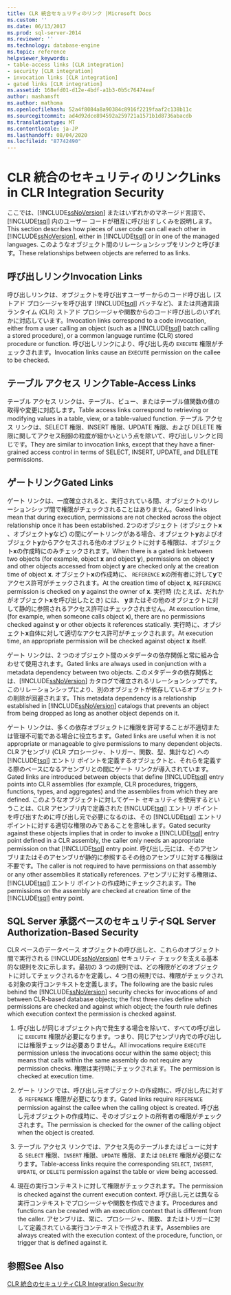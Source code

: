 ```yaml
---
title: CLR 統合セキュリティのリンク |Microsoft Docs
ms.custom: ''
ms.date: 06/13/2017
ms.prod: sql-server-2014
ms.reviewer: ''
ms.technology: database-engine
ms.topic: reference
helpviewer_keywords:
- table-access links [CLR integration]
- security [CLR integration]
- invocation links [CLR integration]
- gated links [CLR integration]
ms.assetid: 168efd01-d12e-4bdf-a1b3-0b5c76474eaf
author: mashamsft
ms.author: mathoma
ms.openlocfilehash: 52a4f8084a8a90384c8916f2219faaf2c138b11c
ms.sourcegitcommit: ad4d92dce894592a259721a1571b1d8736abacdb
ms.translationtype: MT
ms.contentlocale: ja-JP
ms.lasthandoff: 08/04/2020
ms.locfileid: "87742490"
---
```

# <a name="links-in-clr-integration-security"></a><span data-ttu-id="b0b68-102">CLR 統合のセキュリティのリンク</span><span class="sxs-lookup"><span data-stu-id="b0b68-102">Links in CLR Integration Security</span></span>
  <span data-ttu-id="b0b68-103">ここでは、[!INCLUDE[ssNoVersion](../../includes/ssnoversion-md.md)] またはいずれかのマネージド言語で、[!INCLUDE[tsql](../../includes/tsql-md.md)] 内のユーザー コードが相互に呼び出すしくみを説明します。</span><span class="sxs-lookup"><span data-stu-id="b0b68-103">This section describes how pieces of user code can call each other in [!INCLUDE[ssNoVersion](../../includes/ssnoversion-md.md)], either in [!INCLUDE[tsql](../../includes/tsql-md.md)] or in one of the managed languages.</span></span> <span data-ttu-id="b0b68-104">このようなオブジェクト間のリレーションシップをリンクと呼びます。</span><span class="sxs-lookup"><span data-stu-id="b0b68-104">These relationships between objects are referred to as links.</span></span>  
  
## <a name="invocation-links"></a><span data-ttu-id="b0b68-105">呼び出しリンク</span><span class="sxs-lookup"><span data-stu-id="b0b68-105">Invocation Links</span></span>  
 <span data-ttu-id="b0b68-106">呼び出しリンクは、オブジェクトを呼び出すユーザーからのコード呼び出し (ストアド プロシージャを呼び出す [!INCLUDE[tsql](../../includes/tsql-md.md)] バッチなど)、または共通言語ランタイム (CLR) ストアド プロシージャや関数からのコード呼び出しのいずれかに対応しています。</span><span class="sxs-lookup"><span data-stu-id="b0b68-106">Invocation links correspond to a code invocation, either from a user calling an object (such as a [!INCLUDE[tsql](../../includes/tsql-md.md)] batch calling a stored procedure), or a common language runtime (CLR) stored procedure or function.</span></span> <span data-ttu-id="b0b68-107">呼び出しリンクにより、呼び出し先の `EXECUTE` 権限がチェックされます。</span><span class="sxs-lookup"><span data-stu-id="b0b68-107">Invocation links cause an `EXECUTE` permission on the callee to be checked.</span></span>  
  
## <a name="table-access-links"></a><span data-ttu-id="b0b68-108">テーブル アクセス リンク</span><span class="sxs-lookup"><span data-stu-id="b0b68-108">Table-Access Links</span></span>  
 <span data-ttu-id="b0b68-109">テーブル アクセス リンクは、テーブル、ビュー、またはテーブル値関数の値の取得や変更に対応します。</span><span class="sxs-lookup"><span data-stu-id="b0b68-109">Table access links correspond to retrieving or modifying values in a table, view, or a table-valued function.</span></span> <span data-ttu-id="b0b68-110">テーブル アクセス リンクは、SELECT 権限、INSERT 権限、UPDATE 権限、および DELETE 権限に関してアクセス制御の粒度が細かいという点を除いて、呼び出しリンクと同じです。</span><span class="sxs-lookup"><span data-stu-id="b0b68-110">They are similar to invocation links, except that they have a finer-grained access control in terms of SELECT, INSERT, UPDATE, and DELETE permissions.</span></span>  
  
## <a name="gated-links"></a><span data-ttu-id="b0b68-111">ゲートリンク</span><span class="sxs-lookup"><span data-stu-id="b0b68-111">Gated Links</span></span>  
 <span data-ttu-id="b0b68-112">ゲート リンクは、一度確立されると、実行されている間、オブジェクトのリレーションシップ間で権限がチェックされることはありません。</span><span class="sxs-lookup"><span data-stu-id="b0b68-112">Gated links mean that during execution, permissions are not checked across the object relationship once it has been established.</span></span> <span data-ttu-id="b0b68-113">2つのオブジェクト (オブジェクト**x** 、オブジェクト**y**など) の間にゲートリンクがある場合、オブジェクト**y**およびオブジェクト**y**からアクセスされる他のオブジェクトに対する権限は、オブジェクト**x**の作成時にのみチェックされます。</span><span class="sxs-lookup"><span data-stu-id="b0b68-113">When there is a gated link between two objects (for example, object **x** and object **y**), permissions on object **y** and other objects accessed from object **y** are checked only at the creation time of object **x**.</span></span> <span data-ttu-id="b0b68-114">オブジェクト**x**の作成時に、 `REFERENCE` **x**の所有者に対して**y**でアクセス許可がチェックされます。</span><span class="sxs-lookup"><span data-stu-id="b0b68-114">At the creation time of object **x**, `REFERENCE` permission is checked on **y** against the owner of **x**.</span></span> <span data-ttu-id="b0b68-115">実行時 (たとえば、だれかがオブジェクト**x**を呼び出したとき) には、 **y**またはその他のオブジェクトに対して静的に参照されるアクセス許可はチェックされません。</span><span class="sxs-lookup"><span data-stu-id="b0b68-115">At execution time, (for example, when someone calls object **x**), there are no permissions checked against **y** or other objects it references statically.</span></span> <span data-ttu-id="b0b68-116">実行時に、オブジェクト**x**自体に対して適切なアクセス許可がチェックされます。</span><span class="sxs-lookup"><span data-stu-id="b0b68-116">At execution time, an appropriate permission will be checked against object **x** itself.</span></span>  
  
 <span data-ttu-id="b0b68-117">ゲート リンクは、2 つのオブジェクト間のメタデータの依存関係と常に組み合わせて使用されます。</span><span class="sxs-lookup"><span data-stu-id="b0b68-117">Gated links are always used in conjunction with a metadata dependency between two objects.</span></span> <span data-ttu-id="b0b68-118">このメタデータの依存関係とは、[!INCLUDE[ssNoVersion](../../includes/ssnoversion-md.md)] カタログで確立されるリレーションシップです。このリレーションシップにより、別のオブジェクトが依存しているオブジェクトの削除が回避されます。</span><span class="sxs-lookup"><span data-stu-id="b0b68-118">This metadata dependency is a relationship established in [!INCLUDE[ssNoVersion](../../includes/ssnoversion-md.md)] catalogs that prevents an object from being dropped as long as another object depends on it.</span></span>  
  
 <span data-ttu-id="b0b68-119">ゲート リンクは、多くの依存オブジェクトに権限を許可することが不適切または管理不可能である場合に役立ちます。</span><span class="sxs-lookup"><span data-stu-id="b0b68-119">Gated links are useful when it is not appropriate or manageable to give permissions to many dependent objects.</span></span> <span data-ttu-id="b0b68-120">CLR アセンブリ (CLR プロシージャ、トリガー、関数、型、集計など) への [!INCLUDE[tsql](../../includes/tsql-md.md)] エントリ ポイントを定義するオブジェクトと、それらを定義する際のベースになるアセンブリとの間にゲート リンクが導入されています。</span><span class="sxs-lookup"><span data-stu-id="b0b68-120">Gated links are introduced between objects that define [!INCLUDE[tsql](../../includes/tsql-md.md)] entry points into CLR assemblies (for example, CLR procedures, triggers, functions, types, and aggregates) and the assemblies from which they are defined.</span></span> <span data-ttu-id="b0b68-121">このようなオブジェクトに対してゲート セキュリティを使用するということは、CLR アセンブリ内で定義された [!INCLUDE[tsql](../../includes/tsql-md.md)] エントリ ポイントを呼び出すために呼び出し元で必要になるのは、その [!INCLUDE[tsql](../../includes/tsql-md.md)] エントリ ポイントに対する適切な権限のみであることを意味します。</span><span class="sxs-lookup"><span data-stu-id="b0b68-121">Gated security against these objects implies that in order to invoke a [!INCLUDE[tsql](../../includes/tsql-md.md)] entry point defined in a CLR assembly, the caller only needs an appropriate permission on that [!INCLUDE[tsql](../../includes/tsql-md.md)] entry point.</span></span> <span data-ttu-id="b0b68-122">呼び出し元には、そのアセンブリまたはそのアセンブリが静的に参照するその他のアセンブリに対する権限は不要です。</span><span class="sxs-lookup"><span data-stu-id="b0b68-122">The caller is not required to have permissions on that assembly or any other assemblies it statically references.</span></span> <span data-ttu-id="b0b68-123">アセンブリに対する権限は、[!INCLUDE[tsql](../../includes/tsql-md.md)] エントリ ポイントの作成時にチェックされます。</span><span class="sxs-lookup"><span data-stu-id="b0b68-123">The permissions on the assembly are checked at creation time of the [!INCLUDE[tsql](../../includes/tsql-md.md)] entry point.</span></span>  
  
## <a name="sql-server-authorization-based-security"></a><span data-ttu-id="b0b68-124">SQL Server 承認ベースのセキュリティ</span><span class="sxs-lookup"><span data-stu-id="b0b68-124">SQL Server Authorization-Based Security</span></span>  
 <span data-ttu-id="b0b68-125">CLR ベースのデータベース オブジェクトの呼び出しと、これらのオブジェクト間で実行される [!INCLUDE[ssNoVersion](../../includes/ssnoversion-md.md)] セキュリティ チェックを支える基本的な規則を次に示します。最初の 3 つの規則では、どの権限がどのオブジェクトに対してチェックされるかを定義し、4 つ目の規則では、権限がチェックされる対象の実行コンテキストを定義します。</span><span class="sxs-lookup"><span data-stu-id="b0b68-125">The following are the basic rules behind the [!INCLUDE[ssNoVersion](../../includes/ssnoversion-md.md)] security checks for invocations of and between CLR-based database objects; the first three rules define which permissions are checked and against which object; the fourth rule defines which execution context the permission is checked against.</span></span>  
  
1.  <span data-ttu-id="b0b68-126">呼び出しが同じオブジェクト内で発生する場合を除いて、すべての呼び出しに `EXECUTE` 権限が必要になります。つまり、同じアセンブリ内での呼び出しには権限チェックは必要ありません。</span><span class="sxs-lookup"><span data-stu-id="b0b68-126">All invocations require `EXECUTE` permission unless the invocations occur within the same object; this means that calls within the same assembly do not require any permission checks.</span></span> <span data-ttu-id="b0b68-127">権限は実行時にチェックされます。</span><span class="sxs-lookup"><span data-stu-id="b0b68-127">The permission is checked at execution time.</span></span>  
  
2.  <span data-ttu-id="b0b68-128">ゲート リンクでは、呼び出し元オブジェクトの作成時に、呼び出し先に対する `REFERENCE` 権限が必要になります。</span><span class="sxs-lookup"><span data-stu-id="b0b68-128">Gated links require `REFERENCE` permission against the callee when the calling object is created.</span></span> <span data-ttu-id="b0b68-129">呼び出し元オブジェクトの作成時に、そのオブジェクトの所有者の権限がチェックされます。</span><span class="sxs-lookup"><span data-stu-id="b0b68-129">The permission is checked for the owner of the calling object when the object is created.</span></span>  
  
3.  <span data-ttu-id="b0b68-130">テーブル アクセス リンクでは、アクセス先のテーブルまたはビューに対する `SELECT` 権限、`INSERT` 権限、`UPDATE` 権限、または `DELETE` 権限が必要になります。</span><span class="sxs-lookup"><span data-stu-id="b0b68-130">Table-access links require the corresponding `SELECT`, `INSERT`, `UPDATE`, or `DELETE` permission against the table or view being accessed.</span></span>  
  
4.  <span data-ttu-id="b0b68-131">現在の実行コンテキストに対して権限がチェックされます。</span><span class="sxs-lookup"><span data-stu-id="b0b68-131">The permission is checked against the current execution context.</span></span> <span data-ttu-id="b0b68-132">呼び出し元とは異なる実行コンテキストでプロシージャや関数を作成できます。</span><span class="sxs-lookup"><span data-stu-id="b0b68-132">Procedures and functions can be created with an execution context that is different from the caller.</span></span> <span data-ttu-id="b0b68-133">アセンブリは、常に、プロシージャ、関数、またはトリガーに対して定義されている実行コンテキストで作成されます。</span><span class="sxs-lookup"><span data-stu-id="b0b68-133">Assemblies are always created with the execution context of the procedure, function, or trigger that is defined against it.</span></span>  
  
## <a name="see-also"></a><span data-ttu-id="b0b68-134">参照</span><span class="sxs-lookup"><span data-stu-id="b0b68-134">See Also</span></span>  
 [<span data-ttu-id="b0b68-135">CLR 統合のセキュリティ</span><span class="sxs-lookup"><span data-stu-id="b0b68-135">CLR Integration Security</span></span>](../../relational-databases/clr-integration/security/clr-integration-security.md)  
  
  

